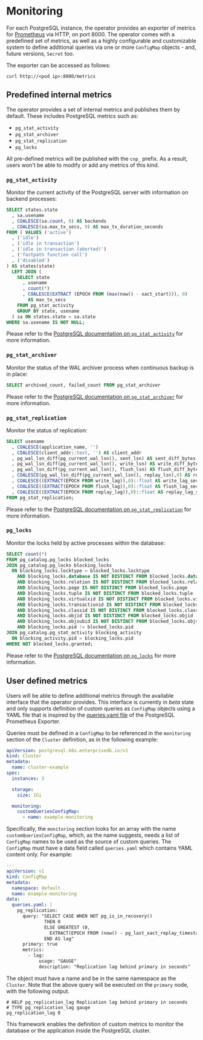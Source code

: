 # Monitoring

For each PostgreSQL instance, the operator provides an exporter of metrics for
[Prometheus](https://prometheus.io/) via HTTP, on port 8000.
The operator comes with a predefined set of metrics, as well as a highly
configurable and customizable system to define additional queries via one or
more `ConfigMap` objects - and, future versions, `Secret` too.

The exporter can be accessed as follows:

```shell
curl http://<pod ip>:8000/metrics
```

## Predefined internal metrics

The operator provides a set of internal metrics and publishes them by default.
These includes PostgreSQL metrics such as:

* `pg_stat_activity`
* `pg_stat_archiver`
* `pg_stat_replication`
* `pg_locks`

All pre-defined metrics will be published with the `cnp_` prefix. As a result,
users won't be able to modify or add any metrics of this kind.

### `pg_stat_activity`

Monitor the current activity of the PostgreSQL server with information on backend processes:

```sql
SELECT states.state
  , sa.usename
  , COALESCE(sa.count, 0) AS backends
  , COALESCE(sa.max_tx_secs, 0) AS max_tx_duration_seconds
FROM ( VALUES ('active')
  , ('idle')
  , ('idle in transaction')
  , ('idle in transaction (aborted)')
  , ('fastpath function call')
  , ('disabled')
) AS states(state)
  LEFT JOIN (
    SELECT state
      , usename
      , count(*)
      , COALESCE(EXTRACT (EPOCH FROM (max(now() - xact_start))), 0)
        AS max_tx_secs
    FROM pg_stat_activity
    GROUP BY state, usename
  ) sa ON states.state = sa.state
WHERE sa.usename IS NOT NULL;
```

Please refer to the [PostgreSQL documentation on `pg_stat_activity`](https://www.postgresql.org/docs/current/monitoring-stats.html#MONITORING-PG-STAT-ACTIVITY-VIEW) for more information.

### `pg_stat_archiver`

Monitor the status of the WAL archiver process when continuous backup is in place:

```sql
SELECT archived_count, failed_count FROM pg_stat_archiver
```

Please refer to the [PostgreSQL documentation on `pg_stat_archiver`](https://www.postgresql.org/docs/current/monitoring-stats.html#MONITORING-PG-STAT-ARCHIVER-VIEW) for more information.

### `pg_stat_replication`

Monitor the status of replication:

```sql
SELECT usename
  , COALESCE(application_name, '')
  , COALESCE(client_addr::text, '') AS client_addr
  , pg_wal_lsn_diff(pg_current_wal_lsn(), sent_lsn) AS sent_diff_bytes
  , pg_wal_lsn_diff(pg_current_wal_lsn(), write_lsn) AS write_diff_bytes
  , pg_wal_lsn_diff(pg_current_wal_lsn(), flush_lsn) AS flush_diff_bytes
  , COALESCE(pg_wal_lsn_diff(pg_current_wal_lsn(), replay_lsn),0) AS replay_diff_bytes
  , COALESCE((EXTRACT(EPOCH FROM write_lag)),0)::float AS write_lag_seconds
  , COALESCE((EXTRACT(EPOCH FROM flush_lag)),0)::float AS flush_lag_seconds
  , COALESCE((EXTRACT(EPOCH FROM replay_lag)),0)::float AS replay_lag_seconds
FROM pg_stat_replication;
```

Please refer to the [PostgreSQL documentation on `pg_stat_replication`](https://www.postgresql.org/docs/current/monitoring-stats.html#MONITORING-PG-STAT-REPLICATION-VIEW) for more information.

### `pg_locks`

Monitor the locks held by active processes within the database:

```sql
SELECT count(*)
FROM pg_catalog.pg_locks blocked_locks
JOIN pg_catalog.pg_locks blocking_locks
  ON blocking_locks.locktype = blocked_locks.locktype
    AND blocking_locks.database IS NOT DISTINCT FROM blocked_locks.database
    AND blocking_locks.relation IS NOT DISTINCT FROM blocked_locks.relation
    AND blocking_locks.page IS NOT DISTINCT FROM blocked_locks.page
    AND blocking_locks.tuple IS NOT DISTINCT FROM blocked_locks.tuple
    AND blocking_locks.virtualxid IS NOT DISTINCT FROM blocked_locks.virtualxid
    AND blocking_locks.transactionid IS NOT DISTINCT FROM blocked_locks.transactionid
    AND blocking_locks.classid IS NOT DISTINCT FROM blocked_locks.classid
    AND blocking_locks.objid IS NOT DISTINCT FROM blocked_locks.objid
    AND blocking_locks.objsubid IS NOT DISTINCT FROM blocked_locks.objsubid
    AND blocking_locks.pid != blocked_locks.pid
JOIN pg_catalog.pg_stat_activity blocking_activity
  ON blocking_activity.pid = blocking_locks.pid
WHERE NOT blocked_locks.granted;
```

Please refer to the [PostgreSQL documentation on `pg_locks`](https://www.postgresql.org/docs/current/view-pg-locks.html) for more information.

## User defined metrics

Users will be able to define additional metrics through the available interface
that the operator provides. This interface is currently in *beta* state and
only supports definition of custom queries as `ConfigMap` objects using a YAML
file that is inspired by the [queries.yaml file](https://github.com/prometheus-community/postgres_exporter/blob/main/queries.yaml)
of the PostgreSQL Prometheus Exporter.

Queries must be defined in a `ConfigMap` to be referenced in the `monitoring`
section of the `Cluster` definition, as in the following example:

```yaml
apiVersion: postgresql.k8s.enterprisedb.io/v1
kind: Cluster
metadata:
  name: cluster-example
spec:
  instances: 3

  storage:
    size: 1Gi

  monitoring:
    customQueriesConfigMap:
      - name: example-monitoring
```

Specifically, the `monitoring` section looks for an array with the name
`customQueriesConfigMap`, which, as the name suggests, needs a list of
`ConfigMap` names to be used as the source of custom queries. The `ConfigMap`
must have a data field called `queries.yaml` which contains YAML content only.
For example:

```yaml
---
apiVersion: v1
kind: ConfigMap
metadata:
  namespace: default
  name: example-monitoring
data:
  queries.yaml: |
    pg_replication:
      query: "SELECT CASE WHEN NOT pg_is_in_recovery()
              THEN 0
              ELSE GREATEST (0,
                EXTRACT(EPOCH FROM (now() - pg_last_xact_replay_timestamp())))
              END AS lag"
      primary: true
      metrics:
        - lag:
            usage: "GAUGE"
            description: "Replication lag behind primary in seconds"
```

The object must have a name and be in the same namespace as the `Cluster`.
Note that the above query will be executed on the `primary` node, with the
following output.

```text
# HELP pg_replication_lag Replication lag behind primary in seconds
# TYPE pg_replication_lag gauge
pg_replication_lag 0
```

This framework enables the definition of custom metrics to monitor the database
or the application inside the PostgreSQL cluster.
